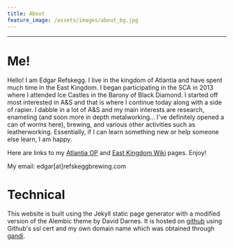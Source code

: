 ```yaml
---
title: About
feature_image: /assets/images/about_bg.jpg
---
```


* * * 

# Me!

Hello! I am Edgar Refskegg. I live in the kingdom of Atlantia and have
spent much time in the East Kingdom. I began participating in the SCA in
2013 where I attended Ice Castles in the Barony of Black Diamond. I
started off most interested in A&S and that is where I continue today
along with a side of rapier. I dabble in a lot of A&S and my main
interests are research, enameling (and soon more in depth metalworking... I've
definitely opened a can of worms here), brewing, and various other activities
such as leatherworking. Essentially, if I can learn something new or
help someone else learn, I am happy. 

Here are links to my [Atlantia OP](http://op.atlantia.sca.org/op_ind.php?atlantian_id=9766) and [East Kingdom Wiki](https://wiki.eastkingdom.org/index.php?title=Edgar_Refskegg) pages. Enjoy!

My email: edgar[at]refskeggbrewing.com

# Technical

This website is built using the Jekyll static page generator with a
modified version of the Alembic theme by David Darnes. It is hosted on
[github](https://github.com/refskeggbrewing/refskeggbrewing.github.io)
using Github's ssl cert and my own domain name which was obtained
through [gandi](https://www.gandi.net/en).
